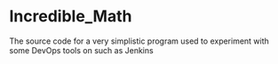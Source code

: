 # Incredible_Math    

The source code for a very simplistic program used to experiment with some DevOps tools on such as Jenkins
